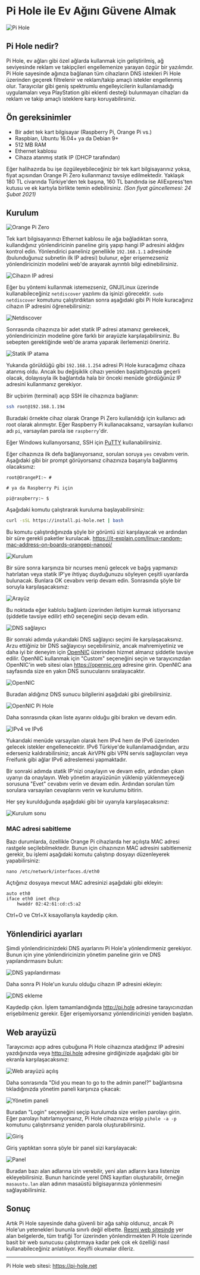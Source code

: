 # Pi Hole ile Ev Ağını Güvene Almak

![Pi Hole](pi_hole/pi-hole-logo.png)

<!-- toc -->

## Pi Hole nedir?

Pi Hole, ev ağları gibi özel ağlarda kullanmak için geliştirilmiş, ağ seviyesinde reklam ve takipçileri engellemenize yarayan özgür bir yazılımdır. Pi Hole sayesinde ağınıza bağlanan tüm cihazların DNS istekleri Pi Hole üzerinden geçerek filtrelenir ve reklam/takip amaçlı istekler engellenmiş olur. Tarayıcılar gibi geniş spektrumlu engelleyicilerin kullanılamadığı uygulamaları veya PlayStation gibi eklenti desteği bulunmayan cihazları da reklam ve takip amaçlı isteklere karşı koruyabilirsiniz. 

## Ön gereksinimler

- Bir adet tek kart bilgisayar (Raspberry Pi, Orange Pi vs.)
- Raspbian, Ubuntu 16.04+ ya da Debian 9+
- 512 MB RAM
- Ethernet kablosu
- Cihaza atanmış statik IP (DHCP tarafından)

Eğer halihazırda bu işe özgüleyebileceğiniz bir tek kart bilgisayarınız yoksa, fiyat açısından Orange Pi Zero kullanmanız tavsiye edilmektedir. Yaklaşık 180 TL civarında Türkiye'den tek başına, 160 TL bandında ise AliExpress'ten kutusu ve ek kartıyla birlikte temin edebilirsiniz. _(Son fiyat güncellemesi: 24 Şubat 2021)_  

## Kurulum

![Orange Pi Zero](pi_hole/kurulum5.jpg)

Tek kart bilgisayarınızı Ethernet kablosu ile ağa bağladıktan sonra, kullandığınız yönlendiricinin paneline giriş yapıp hangi IP adresini aldığını kontrol edin. Yönlendirici paneliniz genellikle `192.168.1.1` adresinde (bulunduğunuz subnetin ilk IP adresi) bulunur, eğer erişemezseniz yönlendiricinizin modelini web'de arayarak ayrıntılı bilgi edinebilirsiniz.

![Cihazın IP adresi](pi_hole/kurulum1.png)

Eğer bu yöntemi kullanmak istemezseniz, GNU/Linux üzerinde kullanabileceğiniz `netdiscover` yazılımı da işinizi görecektir. `sudo netdiscover` komutunu çalıştırdıktan sonra aşağıdaki gibi Pi Hole kuracağınız cihazın IP adresini öğrenebilirsiniz:

![Netdiscover](pi_hole/kurulum4.png)

Sonrasında cihazınıza bir adet statik IP adresi atamanız gerekecek, yönlendiricinizin modeline göre farklı bir arayüzle karşılaşabilirsiniz. Bu sebepten gerektiğinde web'de arama yaparak ilerlemenizi öneririz. 

![Statik IP atama](pi_hole/kurulum3.png)

Yukarıda görüldüğü gibi `192.168.1.254` adresi Pi Hole kuracağımız cihaza atanmış oldu. Ancak bu değişiklik cihazı yeniden başlattığınızda geçerli olacak, dolayısıyla ilk bağlantıda hala bir önceki menüde gördüğünüz IP adresini kullanmanız gerekiyor.

Bir uçbirim (terminal) açıp SSH ile cihazınıza bağlanın:

```bash
ssh root@192.168.1.194
```

Buradaki örnekte cihaz olarak Orange Pi Zero kullanıldığı için kullanıcı adı root olarak alınmıştır. Eğer Raspberry Pi kullanacaksanız, varsayılan kullanıcı adı `pi`, varsayılan parola ise `raspberry`'dir.

Eğer Windows kullanıyorsanız, SSH için [PuTTY](https://www.putty.org/) kullanabilirsiniz.

Eğer cihazınıza ilk defa bağlanıyorsanız, sorulan soruya `yes` cevabını verin. Aşağıdaki gibi bir prompt görüyorsanız cihazınıza başarıyla bağlanmış olacaksınız:

```
root@OrangePI:~ # 

# ya da Raspberry Pi için

pi@raspberry:~ $
```

Aşağıdaki komutu çalıştırarak kuruluma başlayabilirsiniz:


```bash
curl -sSL https://install.pi-hole.net | bash
```

Bu komutu çalıştırdığınızda şöyle bir görüntü sizi karşılayacak ve ardından bir süre gerekli paketler kurulacak. https://it-explain.com/linux-random-mac-address-on-boards-orangepi-nanopi/

![Kurulum](pi_hole/kurulum6.png)

Bir süre sonra karşınıza bir ncurses menü gelecek ve bağış yapmanızı hatırlatan veya statik IP'ye ihtiyaç duyduğunuzu söyleyen çeşitli uyarılarda bulunacak. Bunlara OK cevabını verip devam edin. Sonrasında şöyle bir soruyla karşılaşacaksınız:

![Arayüz](pi_hole/kurulum8.png)

Bu noktada eğer kablolu bağlantı üzerinden iletişim kurmak istiyorsanız (şiddetle tavsiye edilir) eth0 seçeneğini seçip devam edin.

![DNS sağlayıcı](pi_hole/kurulum9.png)

Bir sonraki adımda yukarıdaki DNS sağlayıcı seçimi ile karşılaşacaksınız. Arzu ettiğiniz bir DNS sağlayıcıyı seçebilirsiniz, ancak mahremiyetiniz ve daha iyi bir deneyim için [OpenNIC](https://opennic.org) üzerinden hizmet almanız şiddetle tavsiye edilir. OpenNIC kullanmak için "Custom" seçeneğini seçin ve tarayıcınızdan OpenNIC'in web sitesi olan <https://opennic.org> adresine girin. OpenNIC ana sayfasında size en yakın DNS sunucularını sıralayacaktır.

![OpenNIC](pi_hole/kurulum10.png)

Buradan aldığınız DNS sunucu bilgilerini aşağıdaki gibi girebilirsiniz.

![OpenNIC Pi Hole](pi_hole/kurulum11.png)

Daha sonrasında çıkan liste ayarını olduğu gibi bırakın ve devam edin.

![IPv4 ve IPv6](pi_hole/kurulum12.png)

Yukarıdaki menüde varsayılan olarak hem IPv4 hem de IPv6 üzerinden gelecek istekler engellenecektir. IPv6 Türkiye'de kullanılamadığından, arzu ederseniz kaldırabilirsiniz; ancak AirVPN gibi VPN servis sağlayıcıları veya Freifunk gibi ağlar IPv6 adreslemesi yapmaktadır.


Bir sonraki adımda statik IP'nizi onaylayın ve devam edin, ardından çıkan uyarıyı da onaylayın. Web yönetim arayüzünün yüklenip yüklenmeyeceği sorusuna "Evet" cevabını verin ve devam edin. Ardından sorulan tüm sorulara varsayılan cevaplarını verin ve kurulumu bitirin.

Her şey kurulduğunda aşağıdaki gibi bir uyarıyla karşılaşacaksınız:

![Kurulum sonu](pi_hole/kurulum13.png)

### MAC adresi sabitleme

Bazı durumlarda, özellikle Orange Pi cihazlarda her açılışta MAC adresi rastgele seçilebilmektedir. Bunun için cihazınızın MAC adresini sabitlemeniz gerekir, bu işlemi aşağıdaki komutu çalıştırıp dosyayı düzenleyerek yapabilirsiniz:

```
nano /etc/network/interfaces.d/eth0
```

Açtığınız dosyaya mevcut MAC adresinizi aşağıdaki gibi ekleyin:

```
auto eth0
iface eth0 inet dhcp
    hwaddr 02:42:61:cd:c5:a2
```

Ctrl+O ve Ctrl+X kısayollarıyla kaydedip çıkın.



## Yönlendirici ayarları

Şimdi yönlendiricinizdeki DNS ayarlarını Pi Hole'a yönlendirmeniz gerekiyor. Bunun için yine yönlendiricinizin yönetim paneline girin ve DNS yapılandırmasını bulun:

![DNS yapılandırması](pi_hole/kurulum16.png)

Daha sonra Pi Hole'un kurulu olduğu cihazın IP adresini ekleyin:

![DNS ekleme](pi_hole/kurulum17.png)

Kaydedip çıkın. İşlem tamamlandığında <http://pi.hole> adresine tarayıcınızdan erişebilmeniz gerekir. Eğer erişemiyorsanız yönlendiricinizi yeniden başlatın.


## Web arayüzü


Tarayıcınızı açıp adres çubuğuna Pi Hole cihazınıza atadığınız IP adresini yazdığınızda veya <http://pi.hole> adresine girdiğinizde aşağıdaki gibi bir ekranla karşılaşacaksınız:

![Web arayüzü açılış](pi_hole/kurulum14.png)

Daha sonrasında "Did you mean to go to the admin panel?" bağlantısına tıkladığınızda yönetim paneli karşınıza çıkacak:

![Yönetim paneli](pi_hole/kurulum15.png)

Buradan "Login" seçeneğini seçip kurulumda size verilen parolayı girin. Eğer parolayı hatırlamıyorsanız, Pi Hole cihazınıza erişip `pihole -a -p` komutunu çalıştırırsanız yeniden parola oluşturabilirsiniz.

![Giriş](pi_hole/kurulum18.png)

Giriş yaptıktan sonra şöyle bir panel sizi karşılayacak:

![Panel](pi_hole/kurulum19.png)

Buradan bazı alan adlarına izin verebilir, yeni alan adlarını kara listenize ekleyebilirsiniz. Bunun haricinde yerel DNS kayıtları oluşturabilir, örneğin `masaustu.lan` alan adının masaüstü bilgisayarınıza yönlenmesini sağlayabilirsiniz.

## Sonuç

Artık Pi Hole sayesinde daha güvenli bir ağa sahip oldunuz, ancak Pi Hole'un yetenekleri bununla sınırlı değil elbette. [Resmi web sitesinde](https://pi-hole.net) yer alan belgelerde, tüm trafiği Tor üzerinden yönlendirmekten Pi Hole üzerinde basit bir web sunucusu çalıştırmaya kadar pek çok ek özelliği nasıl kullanabileceğiniz anlatılıyor. Keyifli okumalar dileriz.

----

Pi Hole web sitesi: <https://pi-hole.net>